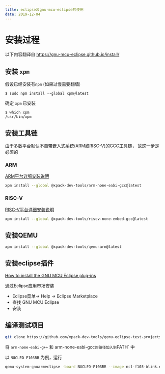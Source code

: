```yaml
---
title: eclipse及gnu-mcu-eclipse的使用
date: 2019-12-04
---
```


# 安装过程

以下内容翻译自 https://gnu-mcu-eclipse.github.io/install/

## 安装 `xpm` 

假设已经安装有`npm`
(如果过慢需要翻墙)

```
$ sudo npm install --global xpm@latest
```

确定 `xpm` 已安装
```
$ which xpm
/usr/bin/xpm
```

## 安装工具链

由于多数平台默认不自带嵌入式系统(ARM或RISC-V)的GCC工具链，
故这一步是必须的

### ARM

[ARM平台详细安装说明](https://xpack.github.io/arm-none-eabi-gcc/install/)

```sh
xpm install --global @xpack-dev-tools/arm-none-eabi-gcc@latest
```

### RISC-V

[RISC-V平台详细安装说明](https://xpack.github.io/riscv-none-embed-gcc/install/)

```sh
xpm install --global @xpack-dev-tools/riscv-none-embed-gcc@latest
```

## 安装QEMU

```sh
xpm install --global @xpack-dev-tools/qemu-arm@latest
```

## 安装eclipse插件

[How to install the GNU MCU Eclipse plug-ins](https://gnu-mcu-eclipse.github.io/plugins/install/)

通过Eclipse应用市场安装

* Eclipse菜单-> Help -> Eclipse Marketplace
* 查找 GNU MCU Eclipse
* 安装

## 编译测试项目

```sh
git clone https://github.com/xpack-dev-tools/qemu-eclipse-test-projects
```

将 `arm-none-eabi-g++` 和 arm-none-eabi-gcc` 的路径加入到 `PATH` 中

以 `NUCLEO-F103RB` 为例，运行

```sh
qemu-system-gnuarmeclipse -board NUCLEO-F103RB --image ncl-f103-blink.elf
```
